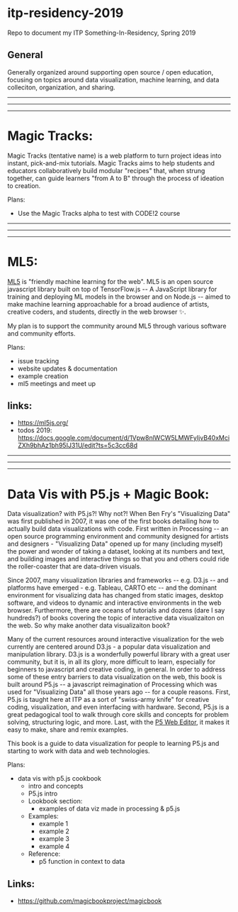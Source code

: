 # itp-residency-2019
Repo to document my ITP Something-In-Residency, Spring 2019


## General

Generally organized around supporting open source / open education, focusing on topics around data visualization, machine learning, and data colleciton, organization, and sharing.



***
***
***


# Magic Tracks:

Magic Tracks (tentative name) is a web platform to turn project ideas into instant, pick-and-mix tutorials. Magic Tracks aims to help students and educators collaboratively build modular "recipes" that, when strung together, can guide learners "from A to B" through the process of ideation to creation.


Plans: 
- Use the Magic Tracks alpha to test with CODE!2 course


***
***
***

# ML5:

[ML5](https://ml5js.org/) is "friendly machine learning for the web". ML5 is an open source javascript library built on top of TensorFlow.js -- A JavaScript library for training and deploying ML models in the browser and on Node.js -- aimed to make machine learning approachable for a broad audience of artists, creative coders, and students, directly in the web browser ✨.

My plan is to support the community around ML5 through various software and community efforts. 

Plans:
- issue tracking
- website updates & documentation
- example creation
- ml5 meetings and meet up 

## links:
- https://ml5js.org/
- todos 2019: https://docs.google.com/document/d/1Vpw8nlWCW5LMWFyIjvB40xMciZXh9bhAz1bh95IJ31U/edit?ts=5c3cc68d

***
***
***

# Data Vis with P5.js + Magic Book:

Data visualization? with P5.js?! Why not?! When Ben Fry's "Visualizing Data" was first published in 2007, it was one of the first books detailing how to actually build data visualizations with code. First written in Processing -- an open source programming environment and community designed for artists and designers - "Visualizing Data" opened up for many (including myself) the power and wonder of taking a dataset, looking at its numbers and text, and building images and interactive things so that you and others could ride the roller-coaster that are data-driven visuals.

Since 2007, many visualization libraries and frameworks -- e.g. D3.js -- and platforms have emerged - e.g. Tableau, CARTO etc -- and the dominant environment for visualizing data has changed from static images, desktop software, and videos to dynamic and interactive environments in the web browser. Furthermore, there are oceans of tutorials and dozens (dare I say hundreds?) of books covering the topic of interactive data visualizaiton on the web. So why make another data visualizaiton book?

Many of the current resources around interactive visualization for the web currently are centered around D3.js - a popular data visualization and manipulation library. D3.js is a wonderfully powerful library with a great user community, but it is, in all its glory, more difficult to learn, especially for beginners to javascript and creative coding, in general. In order to address some of these entry barriers to data visualization on the web, this book is built around P5.js -- a javascript reimagination of Processing which was used for "Visualizing Data" all those years ago -- for a couple reasons. First, P5.js is taught here at ITP as a sort of "swiss-army knife" for creative coding, visualization, and even interfacing with hardware. Second, P5.js is a great pedagogical tool to walk through core skills and concepts for problem solving, structuring logic, and more. Last, with the [P5 Web Editor](https://editor.p5js.org), it makes it easy to make, share and remix examples. 

This book is a guide to data visualization for people to learning P5.js and starting to work with data and web technologies.



Plans:
- data vis with p5.js cookbook
  - intro and concepts
  - P5.js intro
  - Lookbook section:
      - examples of data viz made in processing & p5.js
  - Examples:
      - example 1
      - example 2
      - example 3
      - example 4
  - Reference:
      + p5 function in context to data

## Links:
- https://github.com/magicbookproject/magicbook

